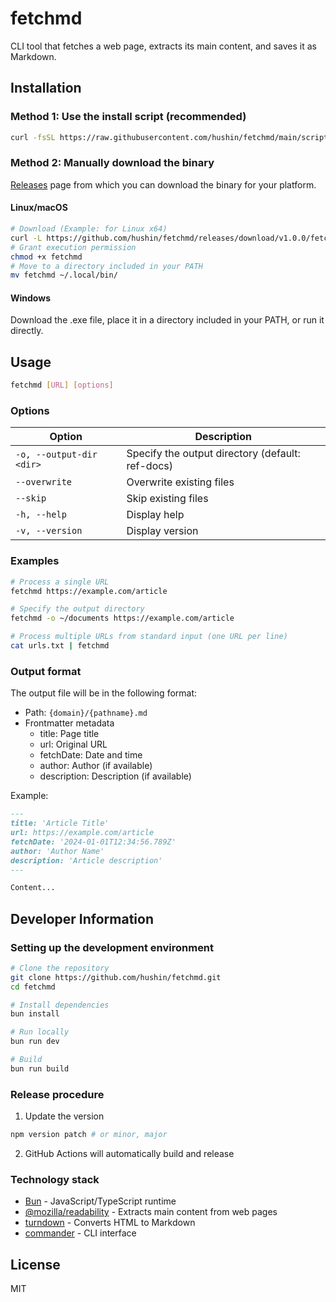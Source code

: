 # fetchmd

CLI tool that fetches a web page, extracts its main content, and saves it as Markdown.

## Installation

### Method 1: Use the install script (recommended)

```bash
curl -fsSL https://raw.githubusercontent.com/hushin/fetchmd/main/scripts/install.sh | bash
```

### Method 2: Manually download the binary

[Releases](https://github.com/hushin/fetchmd/releases/latest) page from which you can download the binary for your platform.

#### Linux/macOS

```bash
# Download (Example: for Linux x64)
curl -L https://github.com/hushin/fetchmd/releases/download/v1.0.0/fetchmd-linux-x64 -o fetchmd
# Grant execution permission
chmod +x fetchmd
# Move to a directory included in your PATH
mv fetchmd ~/.local/bin/
```

#### Windows

Download the .exe file, place it in a directory included in your PATH, or run it directly.

## Usage

```bash
fetchmd [URL] [options]
```

### Options

| Option                   | Description                                      |
| ------------------------ | ------------------------------------------------ |
| `-o, --output-dir <dir>` | Specify the output directory (default: ref-docs) |
| `--overwrite`            | Overwrite existing files                         |
| `--skip`                 | Skip existing files                              |
| `-h, --help`             | Display help                                     |
| `-v, --version`          | Display version                                  |

### Examples

```bash
# Process a single URL
fetchmd https://example.com/article

# Specify the output directory
fetchmd -o ~/documents https://example.com/article

# Process multiple URLs from standard input (one URL per line)
cat urls.txt | fetchmd
```

### Output format

The output file will be in the following format:

- Path: `{domain}/{pathname}.md`
- Frontmatter metadata
  - title: Page title
  - url: Original URL
  - fetchDate: Date and time
  - author: Author (if available)
  - description: Description (if available)

Example:

```markdown
---
title: 'Article Title'
url: https://example.com/article
fetchDate: '2024-01-01T12:34:56.789Z'
author: 'Author Name'
description: 'Article description'
---

Content...
```

## Developer Information

### Setting up the development environment

```bash
# Clone the repository
git clone https://github.com/hushin/fetchmd.git
cd fetchmd

# Install dependencies
bun install

# Run locally
bun run dev

# Build
bun run build
```

### Release procedure

1. Update the version

```bash
npm version patch # or minor, major
```

2. GitHub Actions will automatically build and release

### Technology stack

- [Bun](https://bun.sh/) - JavaScript/TypeScript runtime
- [@mozilla/readability](https://github.com/mozilla/readability) - Extracts main content from web pages
- [turndown](https://github.com/mixmark-io/turndown) - Converts HTML to Markdown
- [commander](https://github.com/tj/commander.js) - CLI interface

## License

MIT

